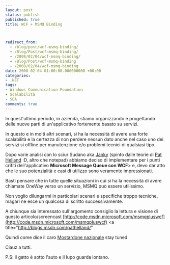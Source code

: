 ```yaml
---
layout: post
status: publish
published: true
title: WCF + MSMQ Binding



redirect_from: 
  - /blog/post/wcf-msmq-binding/
  - /Blog/Post/wcf-msmq-binding/
  - /2008/02/04/wcf-msmq-binding/
  - /Blog/Post/wcf-msmq-binding
  - /2008/02/04/wcf-msmq-binding
date: 2008-02-04 01:00:00.000000000 +00:00
categories:
- .NET
tags:
- Windows Communication Foundation
- Scalabilità
- SOA
comments: true
---
```

In quest'ultimo periodo, in azienda, stiamo organizzando e progettando delle nuove parti di un'applicativo fortemente basato su servizi.

In questo e in molti altri scenari, si ha la necessità di avere una forte scalabilità e la certezza di non perdere nessun dato anche nel caso uno dei servizi si offline per manutenzione e/o problemi tecnici di qualsiasi tipo.

Dopo varie analisi con lo sciur Sudano aka [Janky](http://www.giancarlosudano.it/) (spinto dalle teorie di [Pat Helland](http://blogs.msdn.com/pathelland/) :D, altro che notepad) abbiamo deciso di implementare per i punti crifiti dell'applicativo **Microsoft Message Queue con WCF**> e, devo dar atto che le suo potenzialità e casi di utilizzo sono veramente impressionati.

Basti pensare che in tutte quelle situazioni in cui si ha la necessità di avere chiamate OneWay verso un servizio, MSMQ può essere utilissimo.

Non voglio dilungarmi in particolari scenari e specifiche troppo tecniche, magari ne esce un qualcosa di scritto successivamente.

A chiunque sia interessato sull'argomento consiglio la lettura e visione di questo articolo/screencast [http://code.msdn.microsoft.com/msmqpluswcf](http://code.msdn.microsoft.com/msmqpluswcf)
<a title="http://blogs.msdn.com/pathelland/"

Quindi come dice il caro [Mostardone nazionale](http://blogs.aspitalia.com/sm15455) stay tuned


Ciauz a tutti.

P.S: il gatto è sotto l'auto e il lupo guarda lontano.
